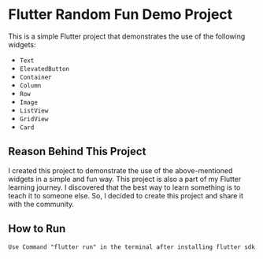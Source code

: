 # Flutter Random Fun Demo Project

This is a simple Flutter project that demonstrates the use of the following widgets:
- `Text`
- `ElevatedButton`
- `Container`
- `Column`
- `Row`
- `Image`
- `ListView`
- `GridView`
- `Card`

## Reason Behind This Project

I created this project to demonstrate the use of the above-mentioned widgets in a simple and fun way. This project is also a part of my Flutter learning journey.
I discovered that the best way to learn something is to teach it to someone else. So, I decided to create this project and share it with the community.

## How to Run

```
Use Command "flutter run" in the terminal after installing flutter sdk
```
